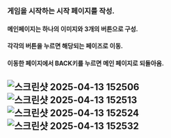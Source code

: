 ### 게임을 시작하는 시작 페이지를 작성.
#### 메인페이지는 하나의 이미지와 3개의 버튼으로 구성.
#### 각각의 버튼을 누르면 해당되는 페이즈로 이동.
#### 이동한 페이지에서 BACK키를 누르면 메인 페이지로 되돌아옴.

## ![스크린샷 2025-04-13 152506](https://github.com/user-attachments/assets/d3554fd2-b9ee-4f33-87c5-a57a4d22e1fb)![스크린샷 2025-04-13 152513](https://github.com/user-attachments/assets/1d25d199-c226-4b34-966e-b11de882fba5)![스크린샷 2025-04-13 152524](https://github.com/user-attachments/assets/64969c2b-b095-43d5-b12f-6c669faf0d09)![스크린샷 2025-04-13 152532](https://github.com/user-attachments/assets/6ebb10a0-6e05-47dc-a13c-2af9ff7c923a)
